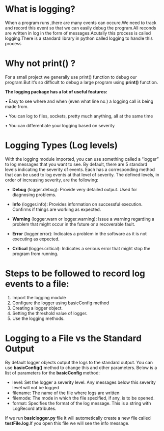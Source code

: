  # **What is logging?**
When a program runs ,there are many events can occure.We need to track and record this event so that we can easily debug the program.All reconds are written in log in the form of messages.Acutally this process is called logging.There is a standard library in python called logging to handle this process

# Why not print() ?
For a small project we generally use print() function to debug our program.But it’s so difficult to debug a large program using **print()** function.

**The logging package has a lot of useful features:**

 •	Easy to see where and when (even what line no.) a logging call is being made from.
 
 •	You can log to files, sockets, pretty much anything, all at the same time
 
 •	You can differentiate your logging based on severity


# Logging Types (Log levels)

With the logging module imported, you can use something called a “logger” to log messages that you want to see. By default, there are 5 standard levels indicating the severity of events. Each has a corresponding method that can be used to log events at that level of severity. The defined levels, in order of increasing severity, are the following:

- **Debug** (logger.debug): Provide very detailed output. Used for diagnosing problems.

- **Info** (logger.info): Provides information on successful execution. Confirms if things are working as expected.

- **Warning** (logger.warn or logger.warning): Issue a warning regarding a problem that might occur in the future or a recoverable fault.

- **Error** (logger.error): Indicates a problem in the software as it is not executing as expected.

- **Critical** (logger.critical): Indicates a serious error that might stop the program from running.


# Steps to be followed to record log events to a file:

1. Import the logging module
2. Configure the logger using basicConfig method 
3. Creating a logger object.
4. Setting the threshold value of logger.
5. Use the logging methods.

# Logging to a File vs the Standard Output
By default logger objects output the logs to the standard output. You can use **basicConfig()** method to change this and other parameters. Below is a list of parameters for the **basicConfig** method:

- level: Set the logger a severity level. Any messages below this severity level will not be logged
- filename: The name of the file where logs are written
- filemode: The mode in which the file specified, if any, is to be opened.
- format: Specifies the format of the log message. This is a string with LogRecord attributes.



If we run **basiclogger.py** file it will autometically create a new file called  **testFile.log**.If you open this file we will see the info message.
